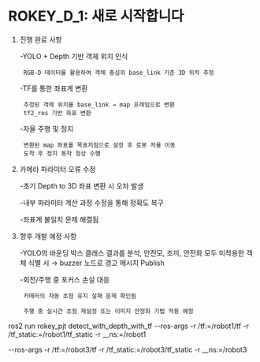 # ROKEY_D_1: 새로 시작합니다

1. 진행 완료 사항
   
    -YOLO + Depth 기반 객체 위치 인식
   
        RGB-D 데이터를 활용하여 객체 중심의 base_link 기준 3D 위치 추정
   
    -TF를 통한 좌표계 변환
   
        추정된 객체 위치를 base_link → map 프레임으로 변환
        tf2_ros 기반 좌표 변환
   
    -자율 주행 및 정지
   
        변환된 map 좌표를 목표지점으로 설정 후 로봇 자율 이동
        도착 후 정지 동작 정상 수행
        
3. 카메라 파라미터 오류 수정
   
    -초기 Depth to 3D 좌표 변환 시 오차 발생
   
    -내부 파라미터 계산 과정 수정을 통해 정확도 복구
   
    -좌표계 불일치 문제 해결됨

5. 향후 개발 예정 사항
   
    -YOLO의 바운딩 박스 클래스 결과를 분석, 안전모, 조끼, 안전화 모두 미착용한 객체 식별 시
         → buzzer 노드로 경고 메시지 Publish

    -회전/주행 중 포커스 손실 대응
   
        카메라의 자동 초점 유지 실패 문제 확인됨
   
        주행 중 실시간 초점 재설정 또는 이미지 안정화 기법 적용 예정


ros2 run rokey_pjt detect_with_depth_with_tf --ros-args -r /tf:=/robot1/tf -r /tf_static:=/robot1/tf_static -r __ns:=/robot1



 --ros-args -r /tf:=/robot3/tf -r /tf_static:=/robot3/tf_static -r __ns:=/robot3

